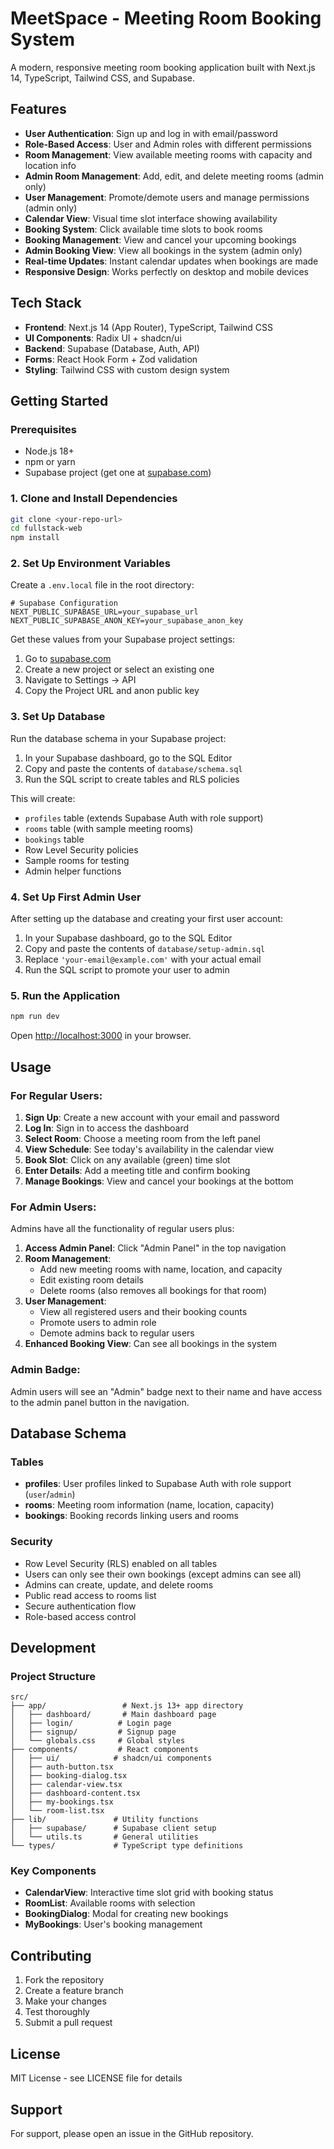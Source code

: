# MeetSpace - Meeting Room Booking System

A modern, responsive meeting room booking application built with Next.js 14, TypeScript, Tailwind CSS, and Supabase.

## Features

- **User Authentication**: Sign up and log in with email/password
- **Role-Based Access**: User and Admin roles with different permissions
- **Room Management**: View available meeting rooms with capacity and location info
- **Admin Room Management**: Add, edit, and delete meeting rooms (admin only)
- **User Management**: Promote/demote users and manage permissions (admin only)
- **Calendar View**: Visual time slot interface showing availability
- **Booking System**: Click available time slots to book rooms
- **Booking Management**: View and cancel your upcoming bookings
- **Admin Booking View**: View all bookings in the system (admin only)
- **Real-time Updates**: Instant calendar updates when bookings are made
- **Responsive Design**: Works perfectly on desktop and mobile devices

## Tech Stack

- **Frontend**: Next.js 14 (App Router), TypeScript, Tailwind CSS
- **UI Components**: Radix UI + shadcn/ui
- **Backend**: Supabase (Database, Auth, API)
- **Forms**: React Hook Form + Zod validation
- **Styling**: Tailwind CSS with custom design system

## Getting Started

### Prerequisites

- Node.js 18+
- npm or yarn
- Supabase project (get one at [supabase.com](https://supabase.com))

### 1. Clone and Install Dependencies

```bash
git clone <your-repo-url>
cd fullstack-web
npm install
```

### 2. Set Up Environment Variables

Create a `.env.local` file in the root directory:

```env
# Supabase Configuration
NEXT_PUBLIC_SUPABASE_URL=your_supabase_url
NEXT_PUBLIC_SUPABASE_ANON_KEY=your_supabase_anon_key
```

Get these values from your Supabase project settings:
1. Go to [supabase.com](https://supabase.com)
2. Create a new project or select an existing one
3. Navigate to Settings → API
4. Copy the Project URL and anon public key

### 3. Set Up Database

Run the database schema in your Supabase project:

1. In your Supabase dashboard, go to the SQL Editor
2. Copy and paste the contents of `database/schema.sql`
3. Run the SQL script to create tables and RLS policies

This will create:
- `profiles` table (extends Supabase Auth with role support)
- `rooms` table (with sample meeting rooms)
- `bookings` table
- Row Level Security policies
- Sample rooms for testing
- Admin helper functions

### 4. Set Up First Admin User

After setting up the database and creating your first user account:

1. In your Supabase dashboard, go to the SQL Editor
2. Copy and paste the contents of `database/setup-admin.sql`
3. Replace `'your-email@example.com'` with your actual email
4. Run the SQL script to promote your user to admin

### 5. Run the Application

```bash
npm run dev
```

Open [http://localhost:3000](http://localhost:3000) in your browser.

## Usage

### For Regular Users:
1. **Sign Up**: Create a new account with your email and password
2. **Log In**: Sign in to access the dashboard
3. **Select Room**: Choose a meeting room from the left panel
4. **View Schedule**: See today's availability in the calendar view
5. **Book Slot**: Click on any available (green) time slot
6. **Enter Details**: Add a meeting title and confirm booking
7. **Manage Bookings**: View and cancel your bookings at the bottom

### For Admin Users:
Admins have all the functionality of regular users plus:

1. **Access Admin Panel**: Click "Admin Panel" in the top navigation
2. **Room Management**:
   - Add new meeting rooms with name, location, and capacity
   - Edit existing room details
   - Delete rooms (also removes all bookings for that room)
3. **User Management**:
   - View all registered users and their booking counts
   - Promote users to admin role
   - Demote admins back to regular users
4. **Enhanced Booking View**: Can see all bookings in the system

### Admin Badge:
Admin users will see an "Admin" badge next to their name and have access to the admin panel button in the navigation.

## Database Schema

### Tables

- **profiles**: User profiles linked to Supabase Auth with role support (`user`/`admin`)
- **rooms**: Meeting room information (name, location, capacity)
- **bookings**: Booking records linking users and rooms

### Security

- Row Level Security (RLS) enabled on all tables
- Users can only see their own bookings (except admins can see all)
- Admins can create, update, and delete rooms
- Public read access to rooms list
- Secure authentication flow
- Role-based access control

## Development

### Project Structure

```
src/
├── app/                 # Next.js 13+ app directory
│   ├── dashboard/       # Main dashboard page
│   ├── login/          # Login page
│   ├── signup/         # Signup page
│   └── globals.css     # Global styles
├── components/         # React components
│   ├── ui/            # shadcn/ui components
│   ├── auth-button.tsx
│   ├── booking-dialog.tsx
│   ├── calendar-view.tsx
│   ├── dashboard-content.tsx
│   ├── my-bookings.tsx
│   └── room-list.tsx
├── lib/               # Utility functions
│   ├── supabase/      # Supabase client setup
│   └── utils.ts       # General utilities
└── types/             # TypeScript type definitions
```

### Key Components

- **CalendarView**: Interactive time slot grid with booking status
- **RoomList**: Available rooms with selection
- **BookingDialog**: Modal for creating new bookings
- **MyBookings**: User's booking management

## Contributing

1. Fork the repository
2. Create a feature branch
3. Make your changes
4. Test thoroughly
5. Submit a pull request

## License

MIT License - see LICENSE file for details

## Support

For support, please open an issue in the GitHub repository.